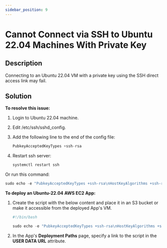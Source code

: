 ```yaml
---
sidebar_position: 9
---
```


# Cannot Connect via SSH to Ubuntu 22.04 Machines With Private Key

## Description

Connecting to an Ubuntu 22.04 VM with a private key using the SSH direct access link may fail.

## Solution

**To resolve this issue:**

1. Login to Ubuntu 22.04 machine.
    
2. Edit /etc/ssh/sshd\_config.
    
3. Add the following line to the end of the config file:
    
    ```javascript
    PubkeyAcceptedKeyTypes +ssh-rsa
    ```
    
4. Restart ssh server:
    
    ```javascript
    systemctl restart ssh
    ```
    

Or run this command:

```javascript
sudo echo -e "PubkeyAcceptedKeyTypes +ssh-rsa\nHostKeyAlgorithms +ssh-rsa" >> /etc/ssh/sshd_config&&systemctl restart ssh
```

**To deploy an Ubuntu-22.04 AWS EC2 App:**

1. Create the script with the below content and place it in an S3 bucket or make it accessible from the deployed App's VM.
    
    ```javascript
    #!/bin/bash
    ```
    
    ```javascript
    sudo echo -e "PubkeyAcceptedKeyTypes +ssh-rsa\nHostKeyAlgorithms +ssh-rsa" >> /etc/ssh/sshd_config&&systemctl restart ssh
    ```
    
2. In the App's **Deployment Paths** page, specify a link to the script in the **USER DATA URL** attribute.
